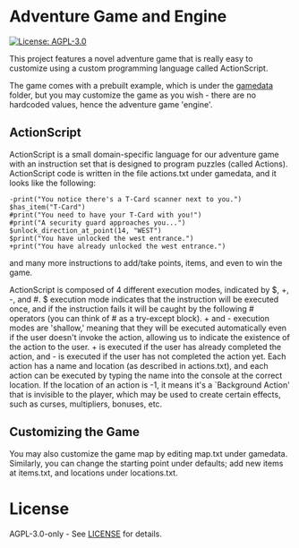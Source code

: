 # Adventure Game and Engine

[![License: AGPL-3.0](https://img.shields.io/badge/License-AGPL%203.0-blue.svg)](LICENSE)

This project features a novel adventure game that is really easy to customize using a custom programming language called ActionScript.

The game comes with a prebuilt example, which is under the [gamedata](gamedata) folder, but you may customize the game as you wish - there are no hardcoded values, hence the adventure game 'engine'.

## ActionScript

ActionScript is a small domain-specific language for our adventure game with an instruction set that is designed to program puzzles (called Actions). ActionScript code is written in the file actions.txt under gamedata, and it looks like the following:

```
-print("You notice there's a T-Card scanner next to you.")
$has_item("T-Card")
#print("You need to have your T-Card with you!")
#print("A security guard approaches you...")
$unlock_direction_at_point(14, "WEST")
$print("You have unlocked the west entrance.")
+print("You have already unlocked the west entrance.")
```

and many more instructions to add/take points, items, and even to win the game.

ActionScript is composed of 4 different execution modes, indicated by $, +, -, and #. $ execution mode indicates that the instruction will be executed once, and if the instruction fails it will be caught by the following # operators (you can think of # as a try-except block).
\+ and - execution modes are 'shallow,' meaning that they will be executed automatically even if the user doesn't invoke the action, allowing us to indicate the existence of the action to the user. + is executed if the user has already completed the action, and - is executed if the user has not completed the action yet. Each action has a name and location (as described in actions.txt), and each action can be executed by typing the name into the console at the correct location. If the location of an action is -1, it means it's a `Background Action' that is invisible to the player, which may be used to create certain effects, such as curses, multipliers, bonuses, etc.

## Customizing the Game

You may also customize the game map by editing map.txt under gamedata. Similarly, you can change the starting point under defaults; add new items at items.txt, and locations under locations.txt. 

# License

AGPL-3.0-only - See [LICENSE](LICENSE) for details.
